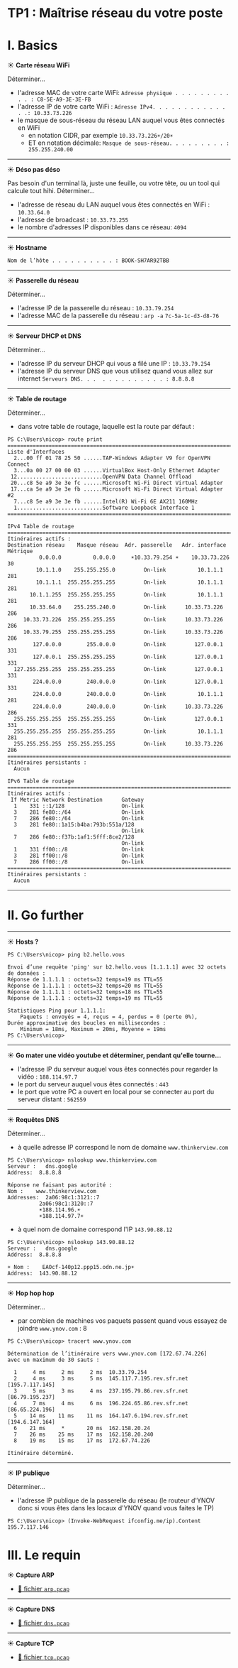 # TP1 : Maîtrise réseau du votre poste

# I. Basics

☀️ **Carte réseau WiFi**

Déterminer...

- l'adresse MAC de votre carte WiFi: 
```Adresse physique . . . . . . . . . . . : C8-5E-A9-3E-3E-FB```
- l'adresse IP de votre carte WiFi : 
```Adresse IPv4. . . . . . . . . . . . . .: 10.33.73.226```
- le masque de sous-réseau du réseau LAN auquel vous êtes connectés en WiFi
  - en notation CIDR, par exemple `10.33.73.226☀️/20☀️`
  - ET en notation décimale:  `Masque de sous-réseau. . . . . . . . . : 255.255.240.00`

---

☀️ **Déso pas déso**

Pas besoin d'un terminal là, juste une feuille, ou votre tête, ou un tool qui calcule tout hihi. Déterminer...

- l'adresse de réseau du LAN auquel vous êtes connectés en WiFi : ```10.33.64.0```
- l'adresse de broadcast : ```10.33.73.255```
- le nombre d'adresses IP disponibles dans ce réseau: ```4094```

---

☀️ **Hostname**

```Nom de l’hôte . . . . . . . . . . : BOOK-SH7AR92TBB```

---

☀️ **Passerelle du réseau**

Déterminer...

- l'adresse IP de la passerelle du réseau : ```10.33.79.254```
- l'adresse MAC de la passerelle du réseau : 
```arp -a``` 
``` 7c-5a-1c-d3-d8-76 ```

---

☀️ **Serveur DHCP et DNS**

Déterminer...

- l'adresse IP du serveur DHCP qui vous a filé une IP : 
 ```10.33.79.254```
- l'adresse IP du serveur DNS que vous utilisez quand vous allez sur internet
```Serveurs DNS. . .  . . . . . . . . . . : 8.8.8.8```
---

☀️ **Table de routage**

Déterminer...

- dans votre table de routage, laquelle est la route par défaut :

```
PS C:\Users\nicop> route print
===========================================================================
Liste d'Interfaces
  2...00 ff 01 78 25 50 ......TAP-Windows Adapter V9 for OpenVPN Connect
  3...0a 00 27 00 00 03 ......VirtualBox Host-Only Ethernet Adapter
 12...........................OpenVPN Data Channel Offload
 20...c8 5e a9 3e 3e fc ......Microsoft Wi-Fi Direct Virtual Adapter
 17...ca 5e a9 3e 3e fb ......Microsoft Wi-Fi Direct Virtual Adapter #2
  7...c8 5e a9 3e 3e fb ......Intel(R) Wi-Fi 6E AX211 160MHz
  1...........................Software Loopback Interface 1
===========================================================================

IPv4 Table de routage
===========================================================================
Itinéraires actifs :
Destination réseau    Masque réseau  Adr. passerelle   Adr. interface Métrique
          0.0.0.0          0.0.0.0     ☀️10.33.79.254 ☀️    10.33.73.226     30
         10.1.1.0    255.255.255.0         On-link          10.1.1.1    281
         10.1.1.1  255.255.255.255         On-link          10.1.1.1    281
       10.1.1.255  255.255.255.255         On-link          10.1.1.1    281
       10.33.64.0    255.255.240.0         On-link      10.33.73.226    286
     10.33.73.226  255.255.255.255         On-link      10.33.73.226    286
     10.33.79.255  255.255.255.255         On-link      10.33.73.226    286
        127.0.0.0        255.0.0.0         On-link         127.0.0.1    331
        127.0.0.1  255.255.255.255         On-link         127.0.0.1    331
  127.255.255.255  255.255.255.255         On-link         127.0.0.1    331
        224.0.0.0        240.0.0.0         On-link         127.0.0.1    331
        224.0.0.0        240.0.0.0         On-link          10.1.1.1    281
        224.0.0.0        240.0.0.0         On-link      10.33.73.226    286
  255.255.255.255  255.255.255.255         On-link         127.0.0.1    331
  255.255.255.255  255.255.255.255         On-link          10.1.1.1    281
  255.255.255.255  255.255.255.255         On-link      10.33.73.226    286
===========================================================================
Itinéraires persistants :
  Aucun

IPv6 Table de routage
===========================================================================
Itinéraires actifs :
 If Metric Network Destination      Gateway
  1    331 ::1/128                  On-link
  3    281 fe80::/64                On-link
  7    286 fe80::/64                On-link
  3    281 fe80::1a15:b4ba:793b:551a/128
                                    On-link
  7    286 fe80::f37b:1af1:5fff:8ce2/128
                                    On-link
  1    331 ff00::/8                 On-link
  3    281 ff00::/8                 On-link
  7    286 ff00::/8                 On-link
===========================================================================
Itinéraires persistants :
  Aucun
```

---

# II. Go further

---

☀️ **Hosts ?**

```
PS C:\Users\nicop> ping b2.hello.vous

Envoi d’une requête 'ping' sur b2.hello.vous [1.1.1.1] avec 32 octets de données :
Réponse de 1.1.1.1 : octets=32 temps=19 ms TTL=55
Réponse de 1.1.1.1 : octets=32 temps=20 ms TTL=55
Réponse de 1.1.1.1 : octets=32 temps=18 ms TTL=55
Réponse de 1.1.1.1 : octets=32 temps=19 ms TTL=55

Statistiques Ping pour 1.1.1.1:
    Paquets : envoyés = 4, reçus = 4, perdus = 0 (perte 0%),
Durée approximative des boucles en millisecondes :
    Minimum = 18ms, Maximum = 20ms, Moyenne = 19ms
PS C:\Users\nicop>
```
---

☀️ **Go mater une vidéo youtube et déterminer, pendant qu'elle tourne...**

- l'adresse IP du serveur auquel vous êtes connectés pour regarder la vidéo : ``` 188.114.97.7 ```
- le port du serveur auquel vous êtes connectés : ``` 443 ```
- le port que votre PC a ouvert en local pour se connecter au port du serveur distant  : ```562559```


---

☀️ **Requêtes DNS**

Déterminer...

- à quelle adresse IP correspond le nom de domaine `www.thinkerview.com`

```
PS C:\Users\nicop> nslookup www.thinkerview.com
Serveur :   dns.google
Address:  8.8.8.8

Réponse ne faisant pas autorité :
Nom :    www.thinkerview.com
Addresses:  2a06:98c1:3121::7
          2a06:98c1:3120::7
          ☀️188.114.96.☀️
          ☀️188.114.97.7☀️
```


- à quel nom de domaine correspond l'IP `143.90.88.12`

```
PS C:\Users\nicop> nslookup 143.90.88.12
Serveur :   dns.google
Address:  8.8.8.8

☀️ Nom :    EAOcf-140p12.ppp15.odn.ne.jp☀️
Address:  143.90.88.12

```

---

☀️ **Hop hop hop**

Déterminer...

- par combien de machines vos paquets passent quand vous essayez de joindre `www.ynov.com` : 8

```
PS C:\Users\nicop> tracert www.ynov.com

Détermination de l’itinéraire vers www.ynov.com [172.67.74.226]
avec un maximum de 30 sauts :

  1     4 ms     2 ms     2 ms  10.33.79.254
  2     4 ms     3 ms     5 ms  145.117.7.195.rev.sfr.net [195.7.117.145]
  3     5 ms     3 ms     4 ms  237.195.79.86.rev.sfr.net [86.79.195.237]
  4     7 ms     4 ms     6 ms  196.224.65.86.rev.sfr.net [86.65.224.196]
  5    14 ms    11 ms    11 ms  164.147.6.194.rev.sfr.net [194.6.147.164]
  6    21 ms     *       20 ms  162.158.20.24
  7    26 ms    25 ms    17 ms  162.158.20.240
  8    19 ms    15 ms    17 ms  172.67.74.226

Itinéraire déterminé.
```

---

☀️ **IP publique**

Déterminer...


- l'adresse IP publique de la passerelle du réseau (le routeur d'YNOV donc si vous êtes dans les locaux d'YNOV quand vous faites le TP)

```
PS C:\Users\nicop> (Invoke-WebRequest ifconfig.me/ip).Content
195.7.117.146
```

# III. Le requin

☀️ **Capture ARP**

- [ 📁 fichier `arp.pcap`](./arp.pcap) 
---

☀️ **Capture DNS**

- [ 📁 fichier `dns.pcap`](./dns.pcap)


---

☀️ **Capture TCP**

- [ 📁 fichier `tcp.pcap`](./tcp.pcap)

